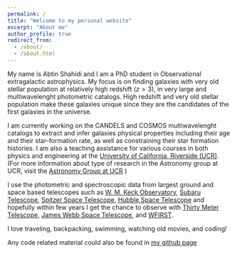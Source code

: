 ```yaml
---
permalink: /
title: "Welcome to my personal website"
excerpt: "About me"
author_profile: true
redirect_from:
  - /about/
  - /about.html
---
```


My name is Abtin Shahidi and I am a PhD student in Observational extragalactic astrophysics. My focus is on finding galaxies with very old stellar population at relatively high redshift ($z>3$), in very large and multiwavelenght photometric catalogs. High redshift and very old stellar population make these galaxies unique since they are the candidates of the first galaxies in the universe.

 I am currently working on the CANDELS and COSMOS multiwavelenght catalogs to extract and infer galaxies physical properties including their age and their star-formation rate, as well as constraining their star formation histories. I am also a teaching assistance for various courses in both physics and engineering at the [University of California, Riverside (UCR)](https://www.ucr.edu/). (For more information about type of research in the Astronomy group at UCR, visit the [Astronomy Group at UCR](https://astro.ucr.edu/) )

I use the photometric and spectroscopic data from largest ground and space based telescopes such as [W. M. Keck Observatory](http://www.keckobservatory.org/), [Subaru Telescope](https://subarutelescope.org/), [Spitzer Space Telescope](https://www.nasa.gov/mission_pages/spitzer/main/index.html), [Hubble Space Telescope](http://hubblesite.org/) and hopefully within few years I get the chance to observe with [Thirty Meter Telescope](https://www.tmt.org/), [James Webb Space Telescope](https://www.jwst.nasa.gov/), and [WFIRST](https://wfirst.gsfc.nasa.gov/).

I love traveling, backpacking, swimming, watching old movies, and coding!

Any code related material could also be found in [my github page](https://github.com/abtinshahidi)
